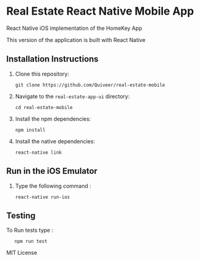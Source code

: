 # Real Estate React Native Mobile App

React Native iOS implementation of the HomeKey App

This version of the application is built with React Native

## Installation Instructions

1. Clone this repository:
    ```
    git clone https://github.com/Quiveer/real-estate-mobile
    ```

1. Navigate to the `real-estate-app-ui` directory:
    ```
    cd real-estate-mobile
    ```

1. Install the npm dependencies:
    ```
    npm install
    ```

1. Install the native dependencies:
    ```
    react-native link
    ```

## Run in the iOS Emulator

1. Type the following command :

    ```
    react-native run-ios
    ```

## Testing

To Run tests type :
 ```
    npm run test
 ```

MIT License
